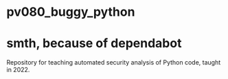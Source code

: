 # pv080_buggy_python
# smth, because of dependabot
Repository for teaching automated security analysis of Python code, taught in 2022.
